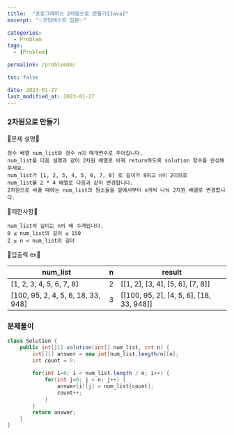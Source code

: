 ```yaml
---
title:  "프로그래머스 2차원으로 만들기[Java]"
excerpt: "✨코딩테스트 입문✨"

categories:
  - Problem
tags:
  - [Problem]

permalink: /problem40/

toc: false

date: 2023-01-27
last_modified_at: 2023-01-27
---
```

### 2차원으로 만들기

💫문제 설명💫

```
정수 배열 num_list와 정수 n이 매개변수로 주어집니다. 
num_list를 다음 설명과 같이 2차원 배열로 바꿔 return하도록 solution 함수를 완성해주세요.
num_list가 [1, 2, 3, 4, 5, 6, 7, 8] 로 길이가 8이고 n이 2이므로 
num_list를 2 * 4 배열로 다음과 같이 변경합니다. 
2차원으로 바꿀 때에는 num_list의 원소들을 앞에서부터 n개씩 나눠 2차원 배열로 변경합니다.
```

💫제한사항💫

```
num_list의 길이는 n의 배 수개입니다.
0 ≤ num_list의 길이 ≤ 150
2 ≤ n < num_list의 길이
```

💫입출력 ex💫

|num_list|n|result|
|------|---|---|
|[1, 2, 3, 4, 5, 6, 7, 8]|2|[[1, 2], [3, 4], [5, 6], [7, 8]]|
|[100, 95, 2, 4, 5, 6, 18, 33, 948]|3|[[100, 95, 2], [4, 5, 6], [18, 33, 948]]|

### 문제풀이

```java
class Solution {
    public int[][] solution(int[] num_list, int n) {
        int[][] answer = new int[num_list.length/n][n];
        int count = 0;
        
        for(int i=0; i < num_list.length / n; i++) {
            for(int j=0; j < n; j++) {
                answer[i][j] = num_list[count];
                count++;
            }
        }
        return answer;
    }
}
```
